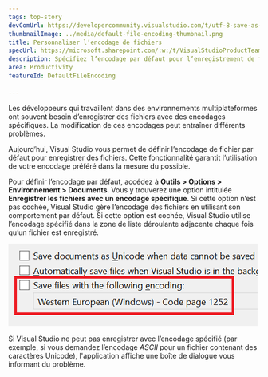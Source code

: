 ```yaml
---
tags: top-story
devComUrl: https://developercommunity.visualstudio.com/t/utf-8-save-as-without-signature-default-request-to/787476
thumbnailImage: ../media/default-file-encoding-thumbnail.png
title: Personnaliser l’encodage de fichiers
specUrl: https://microsoft.sharepoint.com/:w:/t/VisualStudioProductTeam/ESOumqZDXABBpSHpExZWdDgB-uKOrxCDuTjA5Hk8ab1Ddg?e=iYfVep
description: Spécifiez l’encodage par défaut pour l’enregistrement de fichiers dans Visual Studio.
area: Productivity
featureId: DefaultFileEncoding

---
```



Les développeurs qui travaillent dans des environnements multiplateformes ont souvent besoin d’enregistrer des fichiers avec des encodages spécifiques. La modification de ces encodages peut entraîner différents problèmes.

Aujourd’hui, Visual Studio vous permet de définir l’encodage de fichier par défaut pour enregistrer des fichiers. Cette fonctionnalité garantit l’utilisation de votre encodage préféré dans la mesure du possible.

Pour définir l’encodage par défaut, accédez à **Outils > Options > Environnement > Documents**. Vous y trouverez une option intitulée **Enregistrer les fichiers avec un encodage spécifique**. Si cette option n’est pas cochée, Visual Studio gère l’encodage des fichiers en utilisant son comportement par défaut. Si cette option est cochée, Visual Studio utilise l’encodage spécifié dans la zone de liste déroulante adjacente chaque fois qu’un fichier est enregistré.

![Option d’encodage par défaut des fichiers dans Outils\Options](../media/default-file-encoding.png)

Si Visual Studio ne peut pas enregistrer avec l’encodage spécifié (par exemple, si vous demandez l’encodage *ASCII* pour un fichier contenant des caractères Unicode), l'application affiche une boîte de dialogue vous informant du problème.
